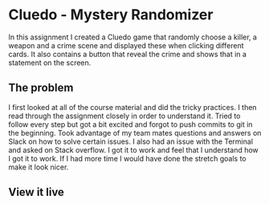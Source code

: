 # Cluedo - Mystery Randomizer

In this assignment I created a Cluedo game that randomly choose a killer, a weapon and a crime scene and displayed these when clicking different cards. It also contains a button that reveal the crime and shows that in a statement on the screen. 

## The problem

I first looked at all of the course material and did the tricky practices. I then read through the assignment closely in order to understand it. Tried to follow every step but got a bit excited and forgot to push commits to git in the beginning. Took advantage of my team mates questions and answers on Slack on how to solve certain issues. I also had an issue with the Terminal and asked on Stack overflow.
I got it to work and feel that I understand how I got it to work. If I had more time I would have done the stretch goals to make it look nicer. 

## View it live


